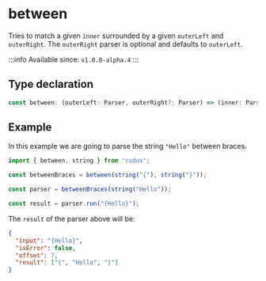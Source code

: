 # between

Tries to match a given `inner` surrounded by a given `outerLeft` and `outerRight`. The `outerRight` parser is optional and defaults to `outerLeft`.

:::info
Available since: `v1.0.0-alpha.4`
:::

## Type declaration

```ts
const between: (outerLeft: Parser, outerRight?: Parser) => (inner: Parser) => Parser;
```

## Example

In this example we are going to parse the string `"Hello"` between braces.

```ts
import { between, string } from "rudus";

const betweenBraces = between(string("{"), string("}"));

const parser = betweenBraces(string("Hello"));

const result = parser.run("{Hello}");
```

The `result` of the parser above will be:

```json
{
  "input": "{Hello}",
  "isError": false,
  "offset": 7,
  "result": ["{", "Hello", "}"]
}
```
